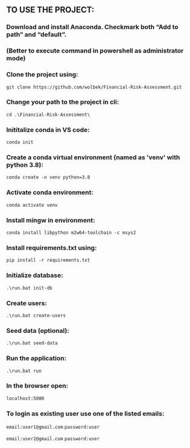 ## TO USE THE PROJECT:

### Download and install Anaconda. Checkmark both “Add to path” and “default”.
### (Better to execute command in powershell as administrator mode)

### Clone the project using:
```git clone https://github.com/wolbek/Financial-Risk-Assessment.git```

### Change your path to the project in cli:
```cd .\Financial-Risk-Assessment\```

### Inititalize conda in VS code:
```conda init```

### Create a conda virtual environment (named as 'venv' with python 3.8):
```conda create -n venv python=3.8```

### Activate conda environment:
```conda activate venv```

### Install mingw in environment:
```conda install libpython m2w64-toolchain -c msys2```

### Install requirements.txt using:
```pip install -r requirements.txt```

### Initialize database:  
```.\run.bat init-db```

### Create users:  
```.\run.bat create-users```

### Seed data (optional):   
```.\run.bat seed-data```

### Run the application:   
```.\run.bat run```

### In the browser open:
```localhost:5000```

### To login as existing user use one of the listed emails:

```email:user1@gmail.com```
```password:user```

```email:user2@gmail.com```
```password:user```
